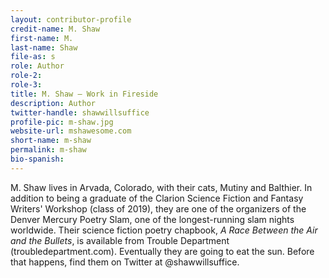 ```yaml
---
layout: contributor-profile
credit-name: M. Shaw
first-name: M.
last-name: Shaw
file-as: s
role: Author
role-2:
role-3:
title: M. Shaw — Work in Fireside
description: Author
twitter-handle: shawwillsuffice
profile-pic: m-shaw.jpg
website-url: mshawesome.com
short-name: m-shaw
permalink: m-shaw
bio-spanish:
---
```


M. Shaw lives in Arvada, Colorado, with their cats, Mutiny and Balthier. In addition to being a graduate of the Clarion Science Fiction and Fantasy Writers' Workshop (class of 2019), they are one of the organizers of the Denver Mercury Poetry Slam, one of the longest-running slam nights worldwide. Their science fiction poetry chapbook, _A Race Between the Air and the Bullets_, is available from Trouble Department (troubledepartment.com). Eventually they are going to eat the sun. Before that happens, find them on Twitter at @shawwillsuffice.
